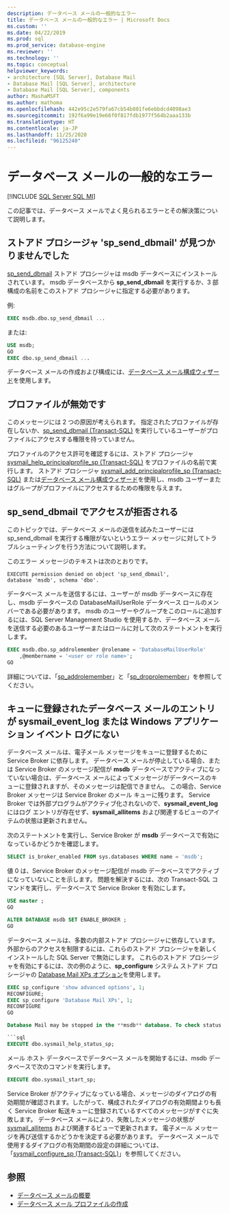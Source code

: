```yaml
---
description: データベース メールの一般的なエラー
title: データベース メールの一般的なエラー | Microsoft Docs
ms.custom: ''
ms.date: 04/22/2019
ms.prod: sql
ms.prod_service: database-engine
ms.reviewer: ''
ms.technology: ''
ms.topic: conceptual
helpviewer_keywords:
- architecture [SQL Server], Database Mail
- Database Mail [SQL Server], architecture
- Database Mail [SQL Server], components
author: MashaMSFT
ms.author: mathoma
ms.openlocfilehash: 442e95c2e579fa67cb54b801fe6ebbdcd4098ae3
ms.sourcegitcommit: 192f6a99e19e66f0f817fdb1977f564b2aaa133b
ms.translationtype: HT
ms.contentlocale: ja-JP
ms.lasthandoff: 11/25/2020
ms.locfileid: "96125240"
---
```

# <a name="common-errors-with-database-mail"></a>データベース メールの一般的なエラー 
[!INCLUDE [SQL Server SQL MI](../../includes/applies-to-version/sql-asdbmi.md)]

この記事では、データベース メールでよく見られるエラーとその解決策について説明します。

## <a name="could-not-find-stored-procedure-sp_send_dbmail"></a>ストアド プロシージャ 'sp_send_dbmail' が見つかりませんでした
[sp_send_dbmail](../system-stored-procedures/sp-send-dbmail-transact-sql.md) ストアド プロシージャは msdb データベースにインストールされています。 msdb データベースから **sp_send_dbmail** を実行するか、3 部構成の名前をこのストアド プロシージャに指定する必要があります。

例:
```sql
EXEC msdb.dbo.sp_send_dbmail ...
```

または:

```sql
USE msdb;
GO
EXEC dbo.sp_send_dbmail ...
```

データベース メールの作成および構成には、[データベース メール構成ウィザード](configure-database-mail.md)を使用します。

## <a name="profile-not-valid"></a>プロファイルが無効です
このメッセージには 2 つの原因が考えられます。 指定されたプロファイルが存在しないか、[sp_send_dbmail (Transact-SQL)](../system-stored-procedures/sp-send-dbmail-transact-sql.md) を実行しているユーザーがプロファイルにアクセスする権限を持っていません。

プロファイルのアクセス許可を確認するには、ストアド プロシージャ [sysmail_help_principalprofile_sp (Transact-SQL)](../system-stored-procedures/sysmail-help-principalprofile-sp-transact-sql.md) をプロファイルの名前で実行します。 ストアド プロシージャ [sysmail_add_principalprofile_sp (Transact-SQL)](../system-stored-procedures/sysmail-help-principalprofile-sp-transact-sql.md) または[データベース メール構成ウィザード](configure-database-mail.md)を使用し、msdb ユーザーまたはグループがプロファイルにアクセスするための権限を与えます。

## <a name="permission-denied-on-sp_send_dbmail"></a>sp_send_dbmail でアクセスが拒否される

このトピックでは、データベース メールの送信を試みたユーザーには sp_send_dbmail を実行する権限がないというエラー メッセージに対してトラブルシューティングを行う方法について説明します。

このエラー メッセージのテキストは次のとおりです。

```
EXECUTE permission denied on object 'sp_send_dbmail', 
database 'msdb', schema 'dbo'.
```

データベース メールを送信するには、ユーザーが msdb データベースに存在し、msdb データベースの DatabaseMailUserRole データベース ロールのメンバーである必要があります。 msdb のユーザーやグループをこのロールに追加するには、SQL Server Management Studio を使用するか、データベース メールを送信する必要のあるユーザーまたはロールに対して次のステートメントを実行します。

```sql
EXEC msdb.dbo.sp_addrolemember @rolename = 'DatabaseMailUserRole'
    ,@membername = '<user or role name>';
GO
```
詳細については、「[sp_addrolemember](../system-stored-procedures/sp-addrolemember-transact-sql.md)」と「[sp_droprolemember](../system-stored-procedures/sp-droprolemember-transact-sql.md)」を参照してください。

## <a name="database-mail-queued-no-entries-in-sysmail_event_log-or-windows-application-event-log"></a>キューに登録されたデータベース メールのエントリが sysmail_event_log または Windows アプリケーション イベント ログにない 

データベース メールは、電子メール メッセージをキューに登録するために Service Broker に依存します。 データベース メールが停止している場合、または Service Broker のメッセージ配信が **msdb** データベースでアクティブになっていない場合は、データベース メールによってメッセージがデータベースのキューに登録されますが、そのメッセージは配信できません。 この場合、Service Broker メッセージは Service Broker のメール キューに残ります。 Service Broker では外部プログラムがアクティブ化されないので、**sysmail_event_log** にはログ エントリが存在せず、**sysmail_allitems** および関連するビューのアイテムの状態は更新されません。

次のステートメントを実行し、Service Broker が **msdb** データベースで有効になっているかどうかを確認します。

```sql
SELECT is_broker_enabled FROM sys.databases WHERE name = 'msdb';
```

値 0 は、Service Broker のメッセージ配信が msdb データベースでアクティブになっていないことを示します。 問題を解決するには、次の Transact-SQL コマンドを実行し、データベースで Service Broker を有効にします。

```sql
USE master ;
GO

ALTER DATABASE msdb SET ENABLE_BROKER ;
GO
``` 

データベース メールは、多数の内部ストアド プロシージャに依存しています。 外部からのアクセスを制限するには、これらのストアド プロシージャを新しくインストールした SQL Server で無効にします。 これらのストアド プロシージャを有効にするには、次の例のように、**sp_configure** システム ストアド プロシージャの [Database Mail XPs オプション](../../database-engine/configure-windows/database-mail-xps-server-configuration-option.md)を使用します。

```sql
EXEC sp_configure 'show advanced options', 1;  
RECONFIGURE;
EXEC sp_configure 'Database Mail XPs', 1;  
RECONFIGURE  
GO  

Database Mail may be stopped in the **msdb** database. To check status of Database Mail, execute the following statement:

```sql
EXECUTE dbo.sysmail_help_status_sp;
```

メール ホスト データベースでデータベース メールを開始するには、msdb データベースで次のコマンドを実行します。

```sql
EXECUTE dbo.sysmail_start_sp;
```

Service Broker がアクティブになっている場合、メッセージのダイアログの有効期間が確認されます。したがって、構成されたダイアログの有効期間よりも長く Service Broker 転送キューに登録されているすべてのメッセージがすぐに失敗します。 データベース メールにより、失敗したメッセージの状態が [sysmail_allitems](../system-catalog-views/sysmail-allitems-transact-sql.md) および関連するビューで更新されます。 電子メール メッセージを再び送信するかどうかを決定する必要があります。 データベース メールで使用するダイアログの有効期間の設定の詳細については、「[sysmail_configure_sp (Transact-SQL)](../system-stored-procedures/sysmail-configure-sp-transact-sql.md)」を参照してください。



##  <a name="see-also"></a><a name="RelatedContent"></a> 参照
  
-  [データベース メールの概要](database-mail.md)
-  [データベース メール プロファイルの作成](create-a-database-mail-profile.md)
  
  

